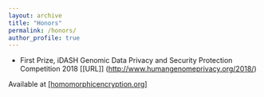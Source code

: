```yaml
---
layout: archive
title: "Honors"
permalink: /honors/
author_profile: true
---
```


  * First Prize, iDASH Genomic Data Privacy and Security Protection Competition 2018 [[URL]] (http://www.humangenomeprivacy.org/2018/)
  
  
  Available at [[homomorphicencryption.org]](http://homomorphicencryption.org)
    
     
